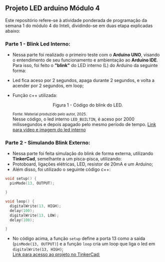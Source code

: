 ## Projeto LED arduino Módulo 4
Este repositório refere-se à atividade ponderada de programação da semana 1 do módulo 4 do Inteli, dividindo-se em duas etapa explicadas abaixo:<br>
### Parte 1 - Blink Led Interno:
- Nessa parte foi realizado o primeiro teste com o **Arduino UNO**, visando o entendimento de seu funcionamento e ambientação ao **Arduíno IDE**. Para isso, foi feito o **"blink"** do LED interno (L) do Arduíno da seguinte forma:
- Led fica aceso por 2 segundos, apaga durante 2 segundos, e volta a acender por 2 segundos, em loop;
- Função c++ utilizada:
  <sub><div align="center">Figura 1 - Código do blink do LED.</div></sub>
  
  <sub>Fonte: Material produzido pelo autor, 2025.</sub> <br>
Nesse código, o led interno `LED_BUILTIN`, é aceso por 2000 milissegundos e depois apagado pelo mesmo período de tempo.
[Link para vídeo e imagem do led interno](https://drive.google.com/drive/folders/1OSJjzZLS8G4sfNer3dqisELsRD68Yjb2?usp=sharing)

### Parte 2 - Simulando Blink Externo:
- Nessa parte foi feita simulação do blink de forma externa, utilizando **TinkerCad**, semelhante a um pisca-pisca, utilizando:
- Protoboard, ligações elétricas, LED, resistor de 20mA e um Arduino;
- Além disso, foi utilizado o seguinte código c++:
```` cpp
void setup() {
  pinMode(13, OUTPUT);

}

void loop() {
  digitalWrite(13, HIGH);
  delay(100);
  digitalWrite(13, LOW);
  delay(100);

}
````

- No código acima, a função `setup` define a porta 13 como a saída (`pinMode(13, OUTPUT)`) e a função `loop` cria um loop que liga o led em `digitalWrite(13, HIGH)`;<br>
[Link para acesso ao projeto no TinkerCad:](https://www.tinkercad.com/things/3iInqdllUyL/editel?returnTo=%2Fdashboard%2Fdesigns%2F3d&sharecode=Z5vHRsXItAIUyLFL8H6Gg880Zd7o0o54w3n9KR1cjro)
